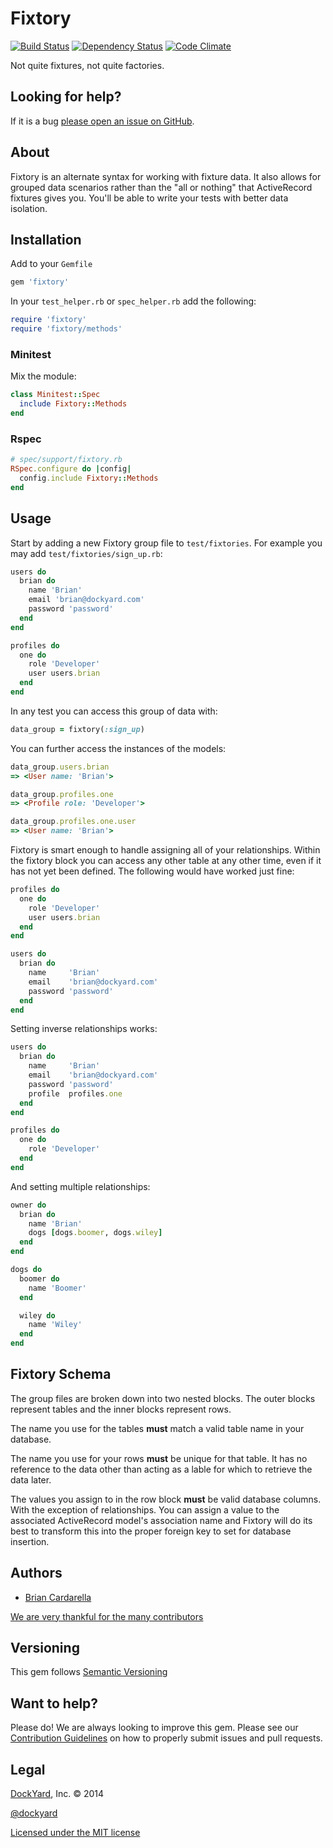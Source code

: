 # Fixtory #

[![Build Status](https://secure.travis-ci.org/dockyard/fixtory.png?branch=master)](http://travis-ci.org/dockyard/fixtory)
[![Dependency Status](https://gemnasium.com/dockyard/fixtory.png?travis)](https://gemnasium.com/dockyard/fixtory)
[![Code Climate](https://codeclimate.com/github/dockyard/fixtory.png)](https://codeclimate.com/github/dockyard/fixtory)

Not quite fixtures, not quite factories.

## Looking for help? ##

If it is a bug [please open an issue on
GitHub](https://github.com/dockyard/fixtory/issues).

## About

Fixtory is an alternate syntax for working with fixture data. It also
allows for grouped data scenarios rather than the "all or nothing" that
ActiveRecord fixtures gives you. You'll be able to write your tests with
better data isolation.

## Installation ##

Add to your `Gemfile`

```ruby
gem 'fixtory'
```

In your `test_helper.rb` or `spec_helper.rb` add the following:

```ruby
require 'fixtory'
require 'fixtory/methods'
```

### Minitest

Mix the module:

```ruby
class Minitest::Spec
  include Fixtory::Methods
end
```

### Rspec

```ruby
# spec/support/fixtory.rb
RSpec.configure do |config|
  config.include Fixtory::Methods
end
```

## Usage

Start by adding a new Fixtory group file to `test/fixtories`. For
example you may add `test/fixtories/sign_up.rb`:

```ruby
users do
  brian do
    name 'Brian'
    email 'brian@dockyard.com'
    password 'password'
  end
end

profiles do
  one do
    role 'Developer'
    user users.brian
  end
end
```

In any test you can access this group of data with:

```ruby
data_group = fixtory(:sign_up)
```

You can further access the instances of the models:

```ruby
data_group.users.brian
=> <User name: 'Brian'>

data_group.profiles.one
=> <Profile role: 'Developer'>

data_group.profiles.one.user
=> <User name: 'Brian'>
```

Fixtory is smart enough to handle assigning all of your relationships.
Within the fixtory block you can access any other table at any other
time, even if it has not yet been defined. The following would have
worked just fine:

```ruby
profiles do
  one do
    role 'Developer'
    user users.brian
  end
end

users do
  brian do
    name     'Brian'
    email    'brian@dockyard.com'
    password 'password'
  end
end
```

Setting inverse relationships works:

```ruby
users do
  brian do
    name     'Brian'
    email    'brian@dockyard.com'
    password 'password'
    profile  profiles.one
  end
end

profiles do
  one do
    role 'Developer'
  end
end
```

And setting multiple relationships:

```ruby
owner do
  brian do
    name 'Brian'
    dogs [dogs.boomer, dogs.wiley]
  end
end

dogs do
  boomer do
    name 'Boomer'
  end

  wiley do
    name 'Wiley'
  end
end
```

## Fixtory Schema

The group files are broken down into two nested blocks. The outer blocks
represent tables and the inner blocks represent rows.

The name you use for the tables **must** match a valid table name in
your database.

The name you use for your rows **must** be unique for that table. It has
no reference to the data other than acting as a lable for which to
retrieve the data later.

The values you assign to in the row block **must** be valid database
columns. With the exception of relationships. You can assign a value to
the associated ActiveRecord model's association name and Fixtory will do
its best to transform this into the proper foreign key to set for
database insertion.

## Authors ##

* [Brian Cardarella](http://twitter.com/bcardarella)

[We are very thankful for the many contributors](https://github.com/dockyard/fixtory/graphs/contributors)

## Versioning ##

This gem follows [Semantic Versioning](http://semver.org)

## Want to help? ##

Please do! We are always looking to improve this gem. Please see our
[Contribution Guidelines](https://github.com/dockyard/fixtory/blob/master/CONTRIBUTING.md)
on how to properly submit issues and pull requests.

## Legal ##

[DockYard](http://dockyard.com), Inc. &copy; 2014

[@dockyard](http://twitter.com/dockyard)

[Licensed under the MIT license](http://www.opensource.org/licenses/mit-license.php)
